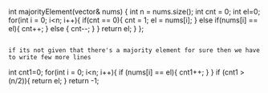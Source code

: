 int majorityElement(vector<int>& nums) {
int n = nums.size();
int cnt = 0;
int el=0;
for(int i = 0; i<n; i++){
if(cnt == 0){
cnt = 1;
el = nums[i];
}
else if(nums[i] == el){
cnt++;
}
else {
cnt--;
}
}
return el;
}
};
```
​
if its not given that there's a majority element for sure then we have to write few more lines
```
int cnt1=0;
for(int i = 0; i<n; i++){
if (nums[i] == el){
cnt1++;
}
}
if (cnt1 > (n/2)){
return el;
}
return -1;
```